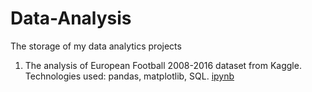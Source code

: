 # Data-Analysis
The storage of my data analytics projects

1. The analysis of European Football 2008-2016 dataset from Kaggle. Technologies used: pandas, matplotlib, SQL. [ipynb](https://github.com/flexogore/Data-Analysis/blob/main/European%20Football%202008-2016%20.ipynb)
